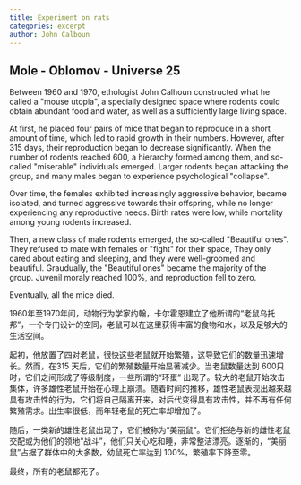```yaml
---
title: Experiment on rats
categories: excerpt
author: John Calboun
---
```


## Mole - Oblomov - Universe 25

Between 1960 and 1970, ethologist John Calhoun constructed what he called a "mouse utopia", a specially designed space where rodents could obtain abundant food and water, as well as a sufficiently large living space.

At first, he placed four pairs of mice that began to reproduce in a short amount of time, which led to rapid growth in their numbers. However, after 315 days, their reproduction began to decrease significantly. When the number of rodents reached 600, a hierarchy formed among them, and so-called "miserable" individuals emerged. Larger rodents began attacking the group, and many males began to experience psychological "collapse".

Over time, the females exhibited increasingly aggressive behavior, became isolated, and turned aggressive towards their offspring, while no longer experiencing any reproductive needs. Birth rates were low, while mortality among young rodents increased.

Then, a new class of male rodents emerged, the so-called "Beautiful ones". They refused to mate with females or "fight" for their space, They only cared about eating and sleeping, and they were well-groomed and beautiful. Graudually, the "Beautiful ones" became the majority of the group. Juvenil moraly reached 100%, and reproduction fell to zero.

Eventually, all the mice died.

1960年至1970年间，动物行为学家约翰，卡尔霍恩建立了他所谓的“老鼠乌托邦”，一个专门设计的空同，老鼠可以在这里获得丰富的食物和水，以及足够大的生活空间。

起初，他放置了四对老鼠，很快这些老鼠就开始繁殖，这导致它们的数量迅速增长。然而，在315 天后，它们的繁殖数量开始显著减少。当老鼠数量达到 600只时，它们之间形成了等级制度，一些所谓的“环蛋” 出现了。较大的老鼠开始攻击集体，许多雄性老鼠开始在心理上崩溃。随着时间的推移，雄性老鼠表现出越来越具有攻击性的行为，它们将自己隔离开来，对后代变得具有攻击性，并不再有任何繁殖需求。出生率很低，而年轻老鼠的死亡率却增加了。

随后，一类新的雄性老鼠出现了，它们被称为“美丽鼠”。它们拒绝与新的雌性老鼠交配或为他们的领地“战斗”，他们只关心吃和睡，非常整洁漂亮。逐渐的，“美丽鼠”占据了群体中的大多数，幼鼠死亡率达到 100%，繁殖率下降至零。

最终，所有的老鼠都死了。
